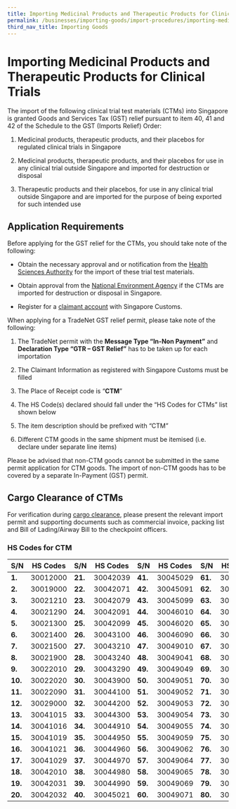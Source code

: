 ```yaml
---
title: Importing Medicinal Products and Therapeutic Products for Clinical Trials
permalink: /businesses/importing-goods/import-procedures/importing-medical-products-and-therapeutic-products-for-clinical-trials
third_nav_title: Importing Goods
---
```

# Importing Medicinal Products and Therapeutic Products for Clinical Trials

The import of the following clinical trial test materials (CTMs) into Singapore is granted Goods and Services Tax (GST) relief pursuant to item 40, 41 and 42 of the Schedule to the GST (Imports Relief) Order:  

1.  Medicinal products, therapeutic products, and their placebos for regulated clinical trials in Singapore
    
2.  Medicinal products, therapeutic products, and their placebos for use in any clinical trial outside Singapore and imported for destruction or disposal
    
3.  Therapeutic products and their placebos, for  use in any clinical trial outside Singapore and are imported for the purpose of being exported for such intended use
    

##  Application Requirements

Before applying for the GST relief for the CTMs, you should take note of the following:

-   Obtain the necessary approval and or notification from the [Health Sciences Authority](http://www.hsa.gov.sg/content/hsa/en/Health_Products_Regulation/Clinical_Trials/Overview.html) for the import of these trial test materials.
    
-   Obtain approval from the [National Environment Agency](http://www.nea.gov.sg/energy-waste/waste-management) if the CTMs are imported for destruction or disposal in Singapore.
    
-   Register for a [claimant account](/businesses/00h-register-claimants) with Singapore Customs.
    

When applying for a TradeNet GST relief permit, please take note of the following:  
  

1.  The TradeNet permit with the **Message Type “In-Non Payment”** and **Declaration Type “GTR – GST Relief”** has to be taken up for each importation
    
2.  The Claimant Information as registered with Singapore Customs must be filled
    
3.  The Place of Receipt code is “**CTM**”
    
4.  The HS Code(s) declared should fall under the “HS Codes for CTMs” list shown below
5.  The item description should be prefixed with “CTM”
6.  Different CTM goods in the same shipment must be itemised (i.e. declare under separate line items)

Please be advised that non-CTM goods cannot be submitted in the same permit application for CTM goods. The import of non-CTM goods has to be covered by a separate In-Payment (GST) permit.

## Cargo Clearance of CTMs

For verification during  [cargo clearance](https://www.ica.gov.sg/enteringanddeparting/cargo_postal_info), please present the relevant import permit and supporting documents such as commercial invoice, packing list and Bill of Lading/Airway Bill to the checkpoint officers.

### HS Codes for CTM

| S/N | HS Codes | S/N | HS Codes | S/N | HS Codes | S/N | HS Codes 
|--|--|--|--|--|--|--|--|
| **1.** | 30012000 | **21.** | 30042039 | **41.** | 30045029 | **61.** | 30049072 |
| **2.** | 30019000 | **22.** | 30042071 | **42.** | 30045091 | **62.** | 30049079 |
| **3.** | 30021210 | **23.** | 30042079 | **43.** | 30045099 | **63.** | 30049081 |
| **4.** | 30021290 | **24.** | 30042091 | **44.** | 30046010 | **64.** | 30049082 |
| **5.** | 30021300 | **25.** | 30042099 | **45.** | 30046020 | **65.** | 30049089 |
| **6.** | 30021400 | **26.** | 30043100 | **46.** | 30046090 | **66.** | 30049092 |
| **7.** | 30021500 | **27.** | 30043210 | **47.** | 30049010 | **67.** | 30049093 |
| **8.** |   30021900 | **28.** | 30043240 | **48.** | 30049041 | **68.** | 30049094 |
| **9.** | 30022010 | **29.** | 30043290 | **49.** | 30049049 | **69.** | 30049095 |
| **10.** | 30022020 | **30.** | 30043900 |**50.**  | 30049051 | **70.** | 30049096 |
| **11.** | 30022090 | **31.** | 30044100 |**51.**  | 30049052 | **71.** | 30049098 |
| **12.** | 30029000 | **32.** | 30044200 |**52.**  | 30049053 |**72.**  | 30049099 |
| **13.**| 30041015 |  **33.**| 30044300 | **53.** | 30049054 | **73.** | 30063010 |
| **14.** | 30041016 | **34.** | 30044910 |**54.** | 30049055 | **74.** | 30063030 |
| **15.** | 30041019 | **35.** | 30044950 | **55.** | 30049059 |**75.**  | 30063090 |
| **16.** | 30041021 | **36.** | 30044960 | **56.** | 30049062 |**76.**  | 30066000 |
| **17.** | 30041029 | **37.** | 30044970 | **57.** | 30049064 |**77.**  | 30021400 |
| **18.** | 30042010 | **38.** | 30044980 | **58.** | 30049065 |**78.**  | 30021500 |
| **19.** | 30042031 | **39.** | 30044990 | **59.** | 30049069 |**79.**  | 30021210 |
| **20.** | 30042032 | **40.** | 30045021 | **60.** | 30049071 | **80.** | 30021300 |

